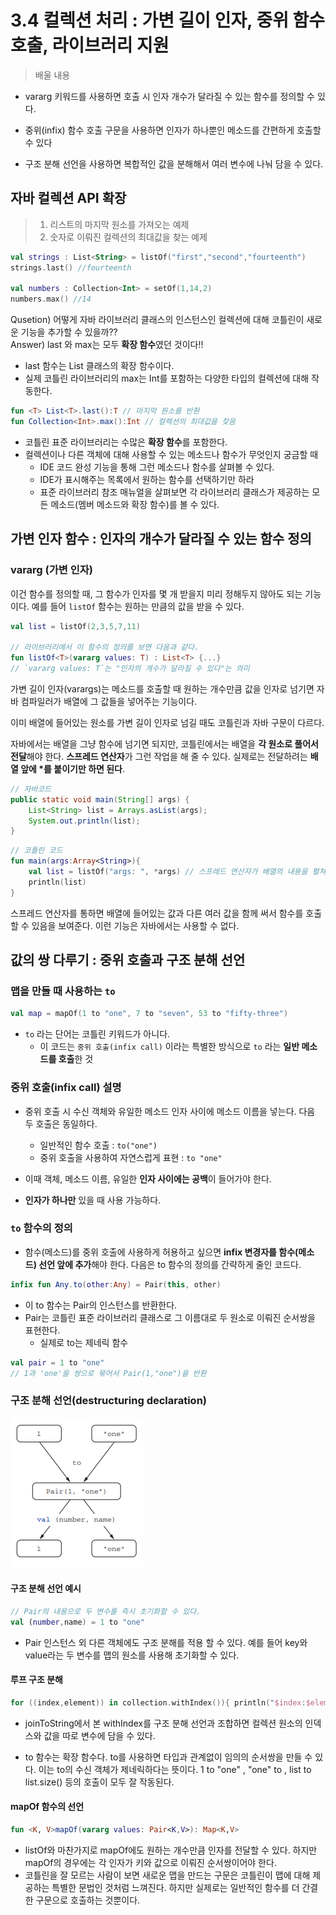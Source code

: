 # 3.4 컬렉션 처리 : 가변 길이 인자, 중위 함수 호출, 라이브러리 지원

> 배울 내용
- vararg 키워드를 사용하면 호출 시 인자 개수가 달라질 수 있는 함수를 정의할 수 있다.

- 중위(infix) 함수 호출 구문을 사용하면 인자가 하나뿐인 메소드를 간편하게 호출할 수 있다

- 구조 분해 선언을 사용하면 복합적인 값을 분해해서 여러 변수에 나눠 담을 수 있다.


## 자바 컬렉션 API 확장

> 1. 리스트의 마지막 원소를 가져오는 예제
> 2. 숫자로 이뤄진 컬렉션의 최대값을 찾는 예제

```kotlin
val strings : List<String> = listOf("first","second","fourteenth")
strings.last() //fourteenth

val numbers : Collection<Int> = setOf(1,14,2)
numbers.max() //14
```

Qusetion) 어떻게 자바 라이브러리 클래스의 인스턴스인 컬렉션에 대해 코틀린이 새로운 기능을 추가할 수 있을까??<br>
Answer) last 와 max는 모두 **확장 함수**였던 것이다!! 
- last 함수는 List 클래스의 확장 함수이다.
- 실제 코틀린 라이브러리의 max는 Int를 포함하는 다양한 타입의 컬렉션에 대해 작동한다.

```kotlin
fun <T> List<T>.last():T // 마지막 원소를 반환
fun Collection<Int>.max():Int // 컬렉션의 최대값을 찾음
```

- 코틀린 표준 라이브러리는 수많은 **확장 함수**를 포함한다.
- 컬렉션이나 다른 객체에 대해 사용할 수 있는 메소드나 함수가 무엇인지 궁금할 때
	- IDE 코드 완성 기능을 통해 그런 메소드나 함수를 살펴볼 수 있다.
	- IDE가 표시해주는 목록에서 원하는 함수를 선택하기만 하라
	- 표준 라이브러리 참조 매뉴얼을 살펴보면 각 라이브러리 클래스가 제공하는 모든 메소드(멤버 메소드와 확장 함수)를 볼 수 있다.

## 가변 인자 함수 : 인자의 개수가 달라질 수 있는 함수 정의

### vararg (가변 인자)

이건 함수를 정의할 때, 그 함수가 인자를 몇 개 받을지 미리 정해두지 않아도 되는 기능이다. 예를 들어 `listOf` 함수는 원하는 만큼의 값을 받을 수 있다.

```kotlin
val list = listOf(2,3,5,7,11)

// 라이브러리에서 이 함수의 정의를 보면 다음과 같다.
fun listOf<T>(vararg values: T) : List<T> {...}
// `vararg values: T`는 "인자의 개수가 달라질 수 있다"는 의미
```

가변 길이 인자(varargs)는 메소드를 호출할 때 원하는 개수만큼 값을 인자로 넘기면 자바 컴파일러가 배열에 그 값들을 넣어주는 기능이다.

이미 배열에 들어있는 원소를 가변 길이 인자로 넘길 때도 코틀린과 자바 구문이 다르다.

자바에서는 배열을 그냥 함수에 넘기면 되지만, 코틀린에서는 배열을 **각 원소로 풀어서 전달**해야 한다. **스프레드 연산자**가 그런 작업을 해 줄 수 있다. 실제로는 전달하려는 **배열 앞에 \*를 붙이기만 하면 된다**.

```java
// 자바코드
public static void main(String[] args) {
    List<String> list = Arrays.asList(args);
    System.out.println(list);
}
```

```kotlin
// 코틀린 코드
fun main(args:Array<String>){
	val list = listOf("args: ", *args) // 스프레드 연산자가 배열의 내용을 펼쳐준다.
	println(list)
}
```

스프레드 연산자를 통하면 배열에 들어있는 값과 다른 여러 값을 함께 써서 함수를 호출할 수 있음을 보여준다. 이런 기능은 자바에서는 사용할 수 없다.

## 값의 쌍 다루기 : 중위 호출과 구조 분해 선언

### 맵을 만들 때 사용하는 `to`

```kotlin
val map = mapOf(1 to "one", 7 to "seven", 53 to "fifty-three")
```

- `to` 라는 단어는 코틀린 키워드가 아니다.
	- 이 코드는 `중위 호출(infix call)` 이라는 특별한 방식으로 `to` 라는 **일반 메소드를 호출**한 것

### 중위 호출(infix call) 설명

- 중위 호출 시 수신 객체와 유일한 메소드 인자 사이에 메소드 이름을 넣는다. 다음 두 호출은 동일하다.
	- 일반적인 함수 호출 : `to("one")` 
	- 중위 호출을 사용하여 자연스럽게 표현 : `to "one"`

- 이때 객체, 메소드 이름, 유일한 **인자 사이에는 공백**이 들어가야 한다.
- **인자가 하나만** 있을 때 사용 가능하다.

### `to` 함수의 정의
- 함수(메소드)를 중위 호출에 사용하게 허용하고 싶으면 **infix 변경자를 함수(메소드) 선언 앞에 추가**해야 한다. 다음은 to 함수의 정의를 간략하게 줄인 코드다.
```kotlin
infix fun Any.to(other:Any) = Pair(this, other)
```

- 이 to 함수는 Pair의 인스턴스를 반환한다. 
- Pair는 코틀린 표준 라이브러리 클래스로 그 이름대로 두 원소로 이뤄진 순서쌍을 표현한다. 
	- 실제로 to는 제네릭 함수
```kotlin
val pair = 1 to "one"
// 1과 'one'을 쌍으로 묶어서 Pair(1,"one")을 반환
```

### 구조 분해 선언(destructuring declaration)
![alt text](image.png)

#### 구조 분해 선언 예시
```kotlin
// Pair의 내용으로 두 변수를 즉시 초기화할 수 있다.
val (number,name) = 1 to "one"
```


- Pair 인스턴스 외 다른 객체에도 구조 분해를 적용 할 수 있다. 예를 들어 key와 value라는 두 변수를 맵의 원소를 사용해 초기화할 수 있다. 

#### 루프 구조 분해 
```kotlin
for ((index,element)) in collection.withIndex()){ println("$index:$element")}
```
-  joinToString에서 본 withIndex를 구조 분해 선언과 조합하면 컬렉션 원소의 인덱스와 값을 따로 변수에 담을 수 있다. 

- to 함수는 확장 함수다. to를 사용하면 타입과 관계없이 임의의 순서쌍을 만들 수 있다. 이는 to의  수신 객체가 제네릭하다는 뜻이다. 1 to "one" , "one" to , list to list.size() 등의 호출이 모두 잘 작동된다.

#### mapOf 함수의 선언
```kotlin
fun <K, V>mapOf(vararg values: Pair<K,V>): Map<K,V>
```
- listOf와 마찬가지로 mapOf에도 원하는 개수만큼 인자를 전달할 수 있다. 하지만 mapOf의 경우에는 각 인자가 키와 값으로 이뤄진 순서쌍이어야 한다.
- 코틀린을 잘 모르는 사람이 보면 새로운 맵을 만드는 구문은 코틀린이 맵에 대해 제공하는 특별한 문법인 것처럼 느껴진다. 하지만 실제로는 일반적인 함수를 더 간결한 구문으로 호출하는 것뿐이다.